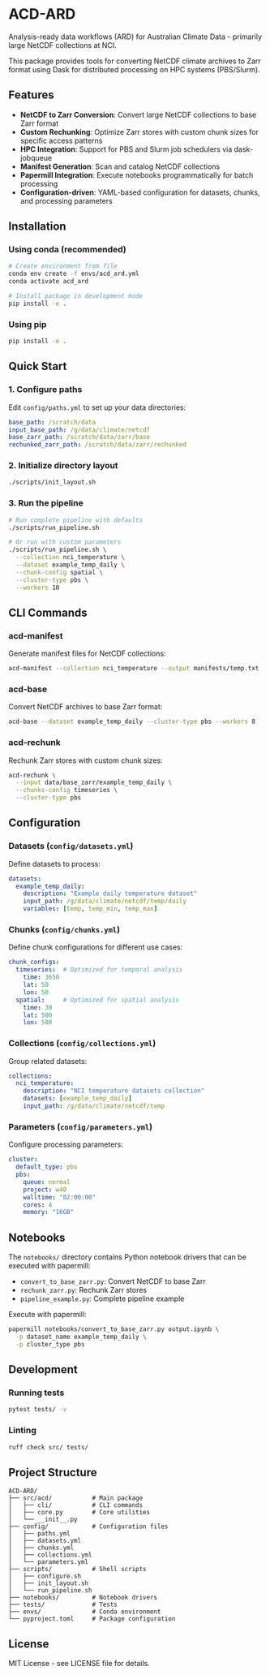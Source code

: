 # ACD-ARD

Analysis-ready data workflows (ARD) for Australian Climate Data - primarily large NetCDF collections at NCI.

This package provides tools for converting NetCDF climate archives to Zarr format using Dask for distributed processing on HPC systems (PBS/Slurm).

## Features

- **NetCDF to Zarr Conversion**: Convert large NetCDF collections to base Zarr format
- **Custom Rechunking**: Optimize Zarr stores with custom chunk sizes for specific access patterns
- **HPC Integration**: Support for PBS and Slurm job schedulers via dask-jobqueue
- **Manifest Generation**: Scan and catalog NetCDF collections
- **Papermill Integration**: Execute notebooks programmatically for batch processing
- **Configuration-driven**: YAML-based configuration for datasets, chunks, and processing parameters

## Installation

### Using conda (recommended)

```bash
# Create environment from file
conda env create -f envs/acd_ard.yml
conda activate acd_ard

# Install package in development mode
pip install -e .
```

### Using pip

```bash
pip install -e .
```

## Quick Start

### 1. Configure paths

Edit `config/paths.yml` to set up your data directories:

```yaml
base_path: /scratch/data
input_base_path: /g/data/climate/netcdf
base_zarr_path: /scratch/data/zarr/base
rechunked_zarr_path: /scratch/data/zarr/rechunked
```

### 2. Initialize directory layout

```bash
./scripts/init_layout.sh
```

### 3. Run the pipeline

```bash
# Run complete pipeline with defaults
./scripts/run_pipeline.sh

# Or run with custom parameters
./scripts/run_pipeline.sh \
  --collection nci_temperature \
  --dataset example_temp_daily \
  --chunk-config spatial \
  --cluster-type pbs \
  --workers 10
```

## CLI Commands

### acd-manifest

Generate manifest files for NetCDF collections:

```bash
acd-manifest --collection nci_temperature --output manifests/temp.txt
```

### acd-base

Convert NetCDF archives to base Zarr format:

```bash
acd-base --dataset example_temp_daily --cluster-type pbs --workers 8
```

### acd-rechunk

Rechunk Zarr stores with custom chunk sizes:

```bash
acd-rechunk \
  --input data/base_zarr/example_temp_daily \
  --chunks-config timeseries \
  --cluster-type pbs
```

## Configuration

### Datasets (`config/datasets.yml`)

Define datasets to process:

```yaml
datasets:
  example_temp_daily:
    description: "Example daily temperature dataset"
    input_path: /g/data/climate/netcdf/temp/daily
    variables: [temp, temp_min, temp_max]
```

### Chunks (`config/chunks.yml`)

Define chunk configurations for different use cases:

```yaml
chunk_configs:
  timeseries:  # Optimized for temporal analysis
    time: 3650
    lat: 50
    lon: 50
  spatial:     # Optimized for spatial analysis
    time: 30
    lat: 500
    lon: 500
```

### Collections (`config/collections.yml`)

Group related datasets:

```yaml
collections:
  nci_temperature:
    description: "NCI temperature datasets collection"
    datasets: [example_temp_daily]
    input_path: /g/data/climate/netcdf/temp
```

### Parameters (`config/parameters.yml`)

Configure processing parameters:

```yaml
cluster:
  default_type: pbs
  pbs:
    queue: normal
    project: w40
    walltime: "02:00:00"
    cores: 4
    memory: "16GB"
```

## Notebooks

The `notebooks/` directory contains Python notebook drivers that can be executed with papermill:

- `convert_to_base_zarr.py`: Convert NetCDF to base Zarr
- `rechunk_zarr.py`: Rechunk Zarr stores
- `pipeline_example.py`: Complete pipeline example

Execute with papermill:

```bash
papermill notebooks/convert_to_base_zarr.py output.ipynb \
  -p dataset_name example_temp_daily \
  -p cluster_type pbs
```

## Development

### Running tests

```bash
pytest tests/ -v
```

### Linting

```bash
ruff check src/ tests/
```

## Project Structure

```
ACD-ARD/
├── src/acd/           # Main package
│   ├── cli/           # CLI commands
│   ├── core.py        # Core utilities
│   └── __init__.py
├── config/            # Configuration files
│   ├── paths.yml
│   ├── datasets.yml
│   ├── chunks.yml
│   ├── collections.yml
│   └── parameters.yml
├── scripts/           # Shell scripts
│   ├── configure.sh
│   ├── init_layout.sh
│   └── run_pipeline.sh
├── notebooks/         # Notebook drivers
├── tests/             # Tests
├── envs/              # Conda environment
└── pyproject.toml     # Package configuration
```

## License

MIT License - see LICENSE file for details.

